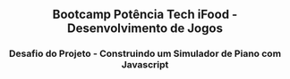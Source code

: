 <h2 align="center"> Bootcamp Potência Tech iFood - Desenvolvimento de Jogos </h2>

<h3 align="center"> Desafio do Projeto - Construindo um Simulador de Piano com Javascript </h3>

<a href="https://alderj.github.io/simulador-piano/"> <img src="" /> </a>
